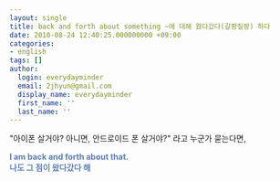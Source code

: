```yaml
---
layout: single
title: back and forth about something ~에 대해 왔다갔다(갈팡질팡) 하다
date: 2010-08-24 12:40:25.000000000 +09:00
categories:
- english
tags: []
author:
  login: everydayminder
  email: 2jhyun@gmail.com
  display_name: everydayminder
  first_name: ''
  last_name: ''
---
```

"아이폰 살거야? 아니면, 안드로이드 폰 살거야?" 라고 누군가 묻는다면,

<span style="color:rgb(92,127,176);font-weight:bold;">I am back and forth about that.</span><br style="color:rgb(92,127,176);font-weight:bold;" /><span style="color:rgb(92,127,176);font-weight:bold;">나도 그 점이 왔다갔다 해 </span>

